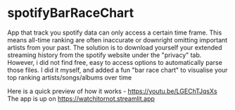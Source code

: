 # spotifyBarRaceChart

App that track you spotify data can only access a certain time frame. This means all-time ranking are often inaccurate or downright omitting important artists from your past. The solution is to download yourself your extended streaming history from the spotify website under the "privacy" tab.  
However, i did not find free, easy to access options to automatically parse those files. I did it myself, and added a fun "bar race chart" to visualise your top ranking artists/songs/albums over time

Here is a quick preview of how it works - https://youtu.be/LGEChTJqsXs
The app is up on https://watchitornot.streamlit.app
